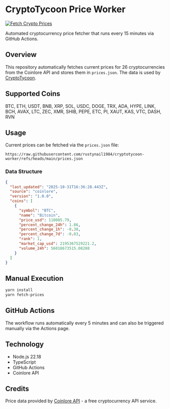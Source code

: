 # CryptoTycoon Price Worker

[![Fetch Crypto Prices](https://github.com/rustynail1984/cryptotycoon-worker/actions/workflows/fetch-prices.yml/badge.svg)](https://github.com/rustynail1984/cryptotycoon-worker/actions/workflows/fetch-prices.yml)

Automated cryptocurrency price fetcher that runs every 15 minutes via GitHub Actions.

## Overview

This repository automatically fetches current prices for 26 cryptocurrencies from the Coinlore API and stores them in `prices.json`. The data is used by [CryptoTycoon](https://github.com/rustynail1984/cryptotycoon).

## Supported Coins

BTC, ETH, USDT, BNB, XRP, SOL, USDC, DOGE, TRX, ADA, HYPE, LINK, BCH, AVAX, LTC, ZEC, XMR, SHIB, PEPE, ETC, PI, XAUT, KAS, VTC, DASH, RVN

## Usage

Current prices can be fetched via the `prices.json` file:

```
https://raw.githubusercontent.com/rustynail1984/cryptotycoon-worker/refs/heads/main/prices.json
```

### Data Structure

```json
{
  "last_updated": "2025-10-31T16:36:28.443Z",
  "source": "coinlore",
  "version": "1.0.0",
  "coins": [
    {
      "symbol": "BTC",
      "name": "Bitcoin",
      "price_usd": 110085.79,
      "percent_change_24h": 1.86,
      "percent_change_1h": -0.38,
      "percent_change_7d": -0.83,
      "rank": 1,
      "market_cap_usd": 2195367529221.2,
      "volume_24h": 56018673515.08288
    }
  ]
}
```

## Manual Execution

```bash
yarn install
yarn fetch-prices
```

## GitHub Actions

The workflow runs automatically every 5 minutes and can also be triggered manually via the Actions page.

## Technology

- Node.js 22.18
- TypeScript
- GitHub Actions
- Coinlore API

## Credits

Price data provided by [Coinlore API](https://www.coinlore.com/cryptocurrency-data-api) - a free cryptocurrency API service.
